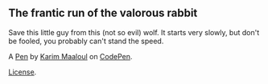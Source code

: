 The frantic run of the valorous rabbit
--------------------------------------
Save this little guy from this (not so evil) wolf. It starts very slowly, but don't be fooled, you probably can't stand the speed.

A [Pen](https://codepen.io/Yakudoo/pen/YGxYej) by [Karim Maaloul](https://codepen.io/Yakudoo) on [CodePen](https://codepen.io).

[License](https://codepen.io/license/pen/YGxYej).